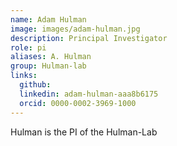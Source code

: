 ```yaml
---
name: Adam Hulman
image: images/adam-hulman.jpg
description: Principal Investigator
role: pi
aliases: A. Hulman
group: Hulman-lab
links:
  github: 
  linkedin: adam-hulman-aaa8b6175
  orcid: 0000-0002-3969-1000
---
```


Hulman is the PI of the Hulman-Lab
